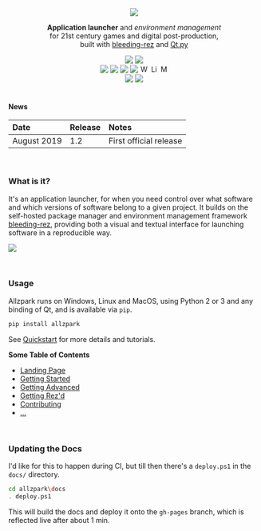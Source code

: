 <div align=center>
	<a href=https://allzpark.com><img src=https://user-images.githubusercontent.com/2152766/62561970-28b44580-b878-11e9-86df-2b2081a12809.png></a>
	<br>
	<p align=center><b>Application launcher</b> and <i>environment management</i><br>for 21st century games and digital post-production,<br>built with <a href=https://github.com/mottosso/bleeding-rez>bleeding-rez</a> and <a href=https://github.com/mottosso/Qt.py>Qt.py</a></p>
	<a href=https://mottosso.visualstudio.com/allzpark/_build/latest?definitionId=2&branchName=master><img src=https://mottosso.visualstudio.com/allzpark/_apis/build/status/mottosso.allzpark?branchName=master></a> <a href=https://pypi.org/project/allzpark/>
	<img src=https://badge.fury.io/py/allzpark.svg></a>
    <br>
    <img src=https://img.shields.io/badge/-PyQt4-green>
    <img src=https://img.shields.io/badge/-PyQt5-green>
    <img src=https://img.shields.io/badge/-PySide-green>
    <img src=https://img.shields.io/badge/-PySide2-green>
    <img alt=Windows title="Runs on Windows" height=16 src=https://user-images.githubusercontent.com/2152766/62287773-ba741b00-b452-11e9-8ad7-9a5152488de7.png>
    <img alt=Linux title="Runs on Linux" height=16 src=https://user-images.githubusercontent.com/2152766/62287771-b9db8480-b452-11e9-9bf1-45b40465ed54.png>
    <img alt=MacOS title="Runs on MacOS" height=16 src=https://user-images.githubusercontent.com/2152766/62287772-b9db8480-b452-11e9-9a88-4560388b97f4.png>
    <br>
    <img src=https://img.shields.io/pypi/pyversions/allzpark?color=steelblue>
    <a href="https://github.com/mottosso/bleeding-rez/"><img src=https://img.shields.io/pypi/v/bleeding-rez?color=steelblue&label=bleeding-rez></a>
</div>

<br>

#### News

| Date        | Release | Notes
|:------------|:--------|:----------
| August 2019 | 1.2 | First official release 

<br>

### What is it?

It's an application launcher, for when you need control over what software and which versions of software belong to a given project. It builds on the self-hosted package manager and environment management framework [bleeding-rez](https://github.com/mottosso/bleeding-rez), providing both a visual and textual interface for launching software in a reproducible way.

![](https://user-images.githubusercontent.com/2152766/61705822-7d1ad980-ad3e-11e9-81b3-473e8ac4e7c6.gif)

<br>

### Usage

Allzpark runs on Windows, Linux and MacOS, using Python 2 or 3 and any binding of Qt, and is available via `pip`.

```bash
pip install allzpark
```

See [Quickstart](https://allzpark.com/quickstart) for more details and tutorials.

**Some Table of Contents**

- [Landing Page](https://allzpark.com)
- [Getting Started](https://allzpark.com/getting-started)
- [Getting Advanced](https://allzpark.com/getting-advanced)
- [Getting Rez'd](https://allzpark.com/rez)
- [Contributing](https://allzpark.com/contributing)
- [...](https://allzpark.com)

<br>

### Updating the Docs

I'd like for this to happen during CI, but till then there's a `deploy.ps1` in the `docs/` directory.

```bash
cd allzpark\docs
. deploy.ps1
```

This will build the docs and deploy it onto the `gh-pages` branch, which is reflected live after about 1 min.

